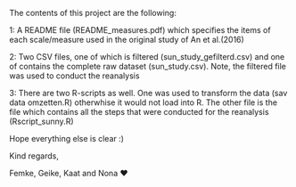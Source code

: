 The contents of this project are the following: 

 
  1: A README file (README_measures.pdf) which specifies the items of each scale/measure used in the original study of An et al.(2016) 


  2: Two CSV files, one of which is filtered (sun_study_gefilterd.csv) and one of contains the complete raw dataset (sun_study.csv). Note, the filtered file was used to conduct the reanalysis

  3: There are two R-scripts as well. One was used to transform the data (sav data omzetten.R) otherwhise it would not load into R. The other file is the file which contains
  all the steps that were conducted for the reanalysis (Rscript_sunny.R)

  Hope everything else is clear :) 

  Kind regards, 
  
  Femke, Geike, Kaat and Nona ❤️
